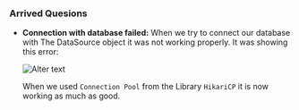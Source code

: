 ### Arrived Quesions
- **Connection with database failed:** When we try to connect our database with The DataSource object
  it was not working properly. It was showing this error:

  ![Alter text](https://github.com/ImranHossain00/Simple-Projects-with-JAVA/blob/main/Khoj_The_Search/dummy/images/DatabaseError_1.jpg)
  
  When we used `Connection Pool` from the Library `HikariCP` it is now working as much as good.
